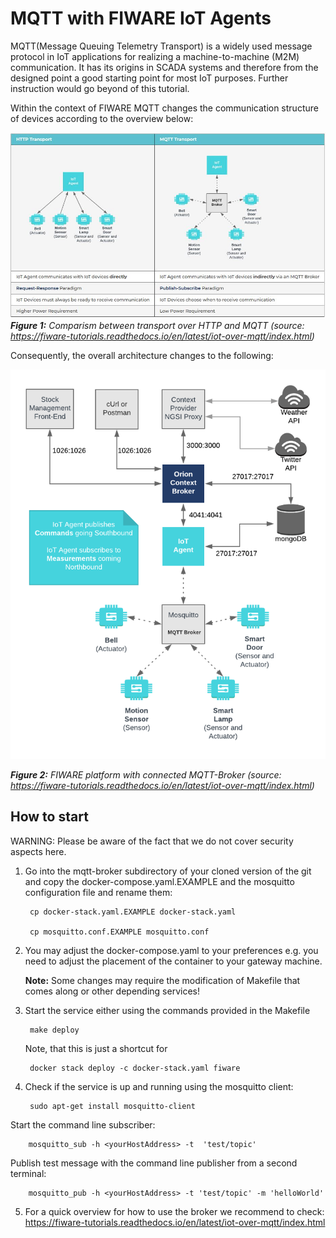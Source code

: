 # MQTT with FIWARE IoT Agents

MQTT(Message Queuing Telemetry Transport) is a widely used message protocol in IoT applications for realizing a machine-to-machine (M2M) communication. It has its origins in SCADA systems and therefore from the designed point a good starting point for most IoT purposes. Further instruction would go beyond of this tutorial.

Within the context of FIWARE MQTT changes the communication structure of devices according to the overview below:

![Comparism between transport over HTTP and MQTT (_source_: https://fiware-tutorials.readthedocs.io/en/latest/iot-over-mqtt/index.html)](../../docs/figures/HTTP-MQTT.JPG)
***Figure 1:*** *Comparism between transport over HTTP and MQTT (_source_: https://fiware-tutorials.readthedocs.io/en/latest/iot-over-mqtt/index.html)*

Consequently, the overall architecture changes to the following:

![Comparism between transport over HTTP and MQTT (_source_: https://fiware-tutorials.readthedocs.io/en/latest/iot-over-mqtt/index.html)](../../docs/figures/mqtt.png)

***Figure 2:*** *FIWARE platform with connected MQTT-Broker (_source_: https://fiware-tutorials.readthedocs.io/en/latest/iot-over-mqtt/index.html)*

## How to start

WARNING: Please be aware of the fact that we do not cover security aspects here.

1. Go into the mqtt-broker subdirectory of your cloned version of the git and copy the docker-compose.yaml.EXAMPLE and the mosquitto configuration file and rename them:

        cp docker-stack.yaml.EXAMPLE docker-stack.yaml

        cp mosquitto.conf.EXAMPLE mosquitto.conf

2. You may adjust the docker-compose.yaml to your preferences e.g. you need to adjust the placement of the container to your gateway machine.

      **Note:** Some changes may require the modification of Makefile that comes along or other depending services!

3. Start the service either using the commands provided in the Makefile

        make deploy

      Note, that this is just a shortcut for

        docker stack deploy -c docker-stack.yaml fiware

4. Check if the service is up and running using the mosquitto client:

        sudo apt-get install mosquitto-client

  Start the command line subscriber:

        mosquitto_sub -h <yourHostAddress> -t  'test/topic'

  Publish test message with the command line publisher from a second terminal:

        mosquitto_pub -h <yourHostAddress> -t 'test/topic' -m 'helloWorld'

5. For a quick overview for how to use the broker we recommend to check: https://fiware-tutorials.readthedocs.io/en/latest/iot-over-mqtt/index.html
